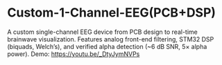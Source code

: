 # Custom-1-Channel-EEG(PCB+DSP)
A custom single-channel EEG device from PCB design to real-time brainwave visualization. Features analog front-end filtering, STM32 DSP (biquads, Welch’s), and verified alpha detection (~6 dB SNR, 5× alpha power). Demo: https://youtu.be/_DtyJymNVPs
